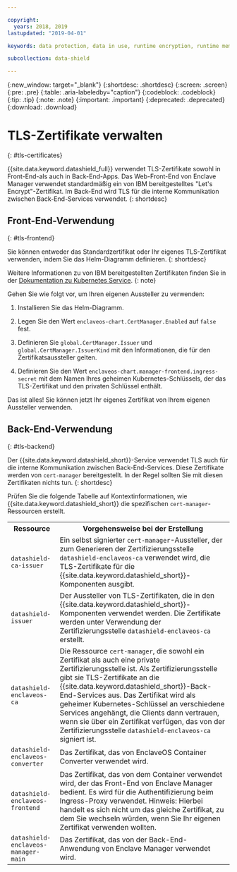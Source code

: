 ```yaml
---

copyright:
  years: 2018, 2019
lastupdated: "2019-04-01"

keywords: data protection, data in use, runtime encryption, runtime memory encryption, encrypted memory, intel sgx, software guard extensions, fortanix runtime encryption

subcollection: data-shield

---
```


{:new_window: target="_blank"}
{:shortdesc: .shortdesc}
{:screen: .screen}
{:pre: .pre}
{:table: .aria-labeledby="caption"}
{:codeblock: .codeblock}
{:tip: .tip}
{:note: .note}
{:important: .important}
{:deprecated: .deprecated}
{:download: .download}



# TLS-Zertifikate verwalten
{: #tls-certificates}

{{site.data.keyword.datashield_full}} verwendet TLS-Zertifikate sowohl in Front-End-als auch in Back-End-Apps. Das Web-Front-End von Enclave Manager verwendet standardmäßig ein von IBM bereitgestelltes "Let's Encrypt"-Zertifikat. Im Back-End wird TLS für die interne Kommunikation zwischen Back-End-Services verwendet.
{: shortdesc}


## Front-End-Verwendung
{: #tls-frontend}

Sie können entweder das Standardzertifikat oder Ihr eigenes TLS-Zertifikat verwenden, indem Sie das Helm-Diagramm definieren.
{: shortdesc}

Weitere Informationen zu von IBM bereitgestellten Zertifikaten finden Sie in der [Dokumentation zu Kubernetes Service](/docs/containers?topic=containers-ingress#ingress_expose_public).
{: note}

Gehen Sie wie folgt vor, um Ihren eigenen Aussteller zu verwenden:

1. Installieren Sie das Helm-Diagramm.

2. Legen Sie den Wert `enclaveos-chart.CertManager.Enabled` auf `false` fest.

3. Definieren Sie `global.CertManager.Issuer` und `global.CertManager.IssuerKind` mit den Informationen, die für den Zertifikatsaussteller gelten.

4. Definieren Sie den Wert `enclaveos-chart.manager-frontend.ingress-secret` mit dem Namen Ihres geheimen Kubernetes-Schlüssels, der das TLS-Zertifikat und den privaten Schlüssel enthält.

Das ist alles! Sie können jetzt Ihr eigenes Zertifikat von Ihrem eigenen Aussteller verwenden. 



## Back-End-Verwendung
{: #tls-backend}

Der {{site.data.keyword.datashield_short}}-Service verwendet TLS auch für die interne Kommunikation zwischen Back-End-Services. Diese Zertifikate werden von `cert-manager` bereitgestellt. In der Regel sollten Sie mit diesen Zertifikaten nichts tun.
{: shortdesc}

Prüfen Sie die folgende Tabelle auf Kontextinformationen, wie {{site.data.keyword.datashield_short}} die spezifischen `cert-manager`-Ressourcen erstellt.

<table>
    <tr>
        <th>Ressource</th>
        <th>Vorgehensweise bei der Erstellung</th>
    </tr>
    <tr>
        <td><code>datashield-ca-issuer</code></td>
        <td>Ein selbst signierter <code>cert-manager</code>-Aussteller, der zum Generieren der Zertifizierungsstelle <code>datashield-enclaveos-ca</code> verwendet wird, die TLS-Zertifikate für die {{site.data.keyword.datashield_short}}-Komponenten ausgibt.</td>
    </tr>
    <tr>
        <td><code>datashield-issuer</code></td>
        <td>Der Aussteller von TLS-Zertifikaten, die in den {{site.data.keyword.datashield_short}}-Komponenten verwendet werden. Die Zertifikate werden unter Verwendung der Zertifizierungsstelle <code>datashield-enclaveos-ca</code> erstellt.</td>
    </tr>
    <tr>
        <td><code>datashield-enclaveos-ca</code></td>
        <td>Die Ressource <code>cert-manager</code>, die sowohl ein Zertifikat als auch eine private Zertifizierungsstelle ist. Als Zertifizierungsstelle gibt sie TLS-Zertifikate an die {{site.data.keyword.datashield_short}}-Back-End-Services aus. Das Zertifikat wird als geheimer Kubernetes-Schlüssel an verschiedene Services angehängt, die Clients dann vertrauen, wenn sie über ein Zertifikat verfügen, das von der Zertifizierungsstelle <code>datashield-enclaveos-ca</code> signiert ist.</td>
    </tr>
    <tr>
        <td><code>datashield-enclaveos-converter</code></td>
        <td>Das Zertifikat, das von EnclaveOS Container Converter verwendet wird.</td>
    </tr>
    <tr>
        <td><code>datashield-enclaveos-frontend</code></td>
        <td>Das Zertifikat, das von dem Container verwendet wird, der das Front-End von Enclave Manager bedient. Es wird für die Authentifizierung beim Ingress-Proxy verwendet. Hinweis: Hierbei handelt es sich nicht um das gleiche Zertifikat, zu dem Sie wechseln würden, wenn Sie Ihr eigenen Zertifikat verwenden wollten.</td>
    </tr>
    <tr>
        <td><code>datashield-enclaveos-manager-main</code></td>
        <td>Das Zertifikat, das von der Back-End-Anwendung von Enclave Manager verwendet wird.</td>
    </tr>
</table>


<!---## Disabling cert-manager
{: #tls-disable-cert-manager}

You can choose to disable `cert-manager` entirely and configure your certificates manually for the Enclave Manager backend services. To do so, set the Helm value `global.CertManager.Enabled` to `false`.--->

